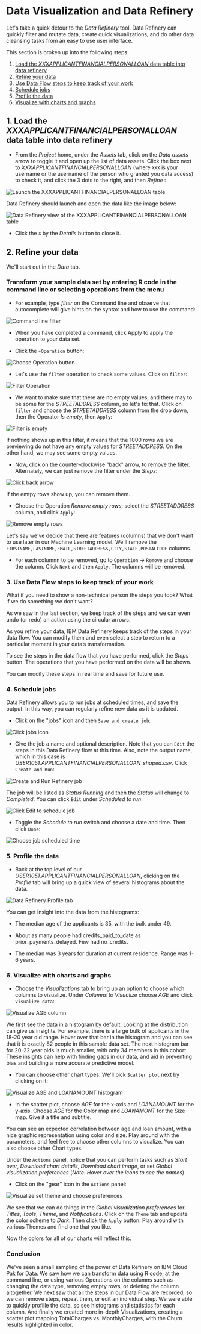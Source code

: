# Data Visualization and Data Refinery

Let's take a quick detour to the *Data Refinery* tool. Data Refinery can quickly filter and mutate data, create quick visualizations, and do other data cleansing tasks from an easy to use user interface.

This section is broken up into the following steps:

1. [Load the *XXXAPPLICANTFINANCIALPERSONALLOAN* data table into data refinery](#1-load-the-xxxapplicantfinancialpersonalloan-data-table-into-data-refinery)
1. [Refine your data](#2-refine-your-data)
1. [Use Data Flow steps to keep track of your work](#3-use-data-flow-steps-to-keep-track-of-your-work)
1. [Schedule jobs](#4-schedule-jobs)
1. [Profile the data](#5-profile-the-data)
1. [Visualize with charts and graphs](#6-visualize-with-charts-and-graphs)

## 1. Load the *XXXAPPLICANTFINANCIALPERSONALLOAN* data table into data refinery

* From the *Project* home, under the *Assets* tab, click on the *Data assets* arrow to toggle it and open up the list of data assets. Click the box next to *XXXAPPLICANTFINANCIALPERSONALLOAN* (where `XXX` is your username or the username of the person who granted you data access) to check it, and click the 3 dots to the right, and then *Refine* :

![Launch the XXXAPPLICANTFINANCIALPERSONALLOAN table](../.gitbook/assets/images/dr/dr-launch-table.png)

Data Refinery should launch and open the data like the image below:

![Data Refinery view of the XXXAPPLICANTFINANCIALPERSONALLOAN table](../.gitbook/assets/images/dr/dr-open-table.png)

* Click the `X` by the *Details* button to close it.

## 2. Refine your data

We'll start out in the *Data* tab.

### Transform your sample data set by entering R code in the command line or selecting operations from the menu

* For example, type *filter* on the Command line and observe that autocomplete will give hints on the syntax and how to use the command:

![Command line filter](../.gitbook/assets/images/dr/dr-cli-filter.png)

* When you have completed a command, click Apply to apply the operation to your data set.

* Click the `+Operation` button:

![Choose Operation button](../.gitbook/assets/images/dr/dr-choose-operation-button.png)

* Let's use the `filter` operation to check some values. Click on `filter`:

![Filter Operation](../.gitbook/assets/images/dr/dr-filter-operation.png)

* We want to make sure that there are no empty values, and there may to be some for the *STREETADDRESS* column, so let's fix that. Click on `filter` and choose the *STREETADDRESS* column from the drop down, then the Operator *Is empty*, then `Apply`:

![Filter is empty](../.gitbook/assets/images/dr/dr-filter-is-empty.png)

If nothing shows up in this filter, it means that the 1000 rows we are previewing do not have any empty values for *STREETADDRESS*. On the other hand, we may see some empty values.

* Now, click on the counter-clockwise "back" arrow, to remove the filter. Alternately, we can just remove the filter under the *Steps*:

![Click back arrow](../.gitbook/assets/images/dr/dr-click-back-arrow.png)

If the emtpy rows show up, you can remove them.

* Choose the Operation *Remove empty rows*, select the *STREETADDRESS* column, and click `Apply`:

![Remove empty rows](../.gitbook/assets/images/dr/dr-remove-empty-rows.png)

Let's say we've decide that there are features (columns) that we don't want to use later in our Machine Learning model. We'll remove the `FIRSTNAME,LASTNAME,EMAIL,STREETADDRESS,CITY,STATE,POSTALCODE` columns.

* For each columnn to be removed, go to `Operation` -> `Remove` and choose the column. Click `Next` and then `Apply`. The columns will be removed.

### 3. Use Data Flow steps to keep track of your work

What if you need to show a non-technical person the steps you took? What if we do something we don't want?

As we saw in the last section, we keep track of the steps and we can even undo (or redo) an action using the circular arrows.

As you refine your data, IBM Data Refinery keeps track of the steps in your data flow. You can modify them and even select a step to return to a particular moment in your data’s transformation.

To see the steps in the data flow that you have performed, click the *Steps* button. The operations that you have performed on the data will be shown.

You can modify these steps in real time and save for future use.

### 4. Schedule jobs

Data Refinery allows you to run jobs at scheduled times, and save the output. In this way, you can regularly refine new data as it is updated.

* Click on the "jobs" icon and then `Save and create job`:

![Click jobs icon](../.gitbook/assets/images/dr/dr-save-and-create-job.png)

* Give the job a name and optional description. Note that you can `Edit` the steps in this Data Refinery flow at this time. Also, note the output name, which in this case is *USER1051.APPLICANTFINANCIALPERSONALLOAN_shaped.csv*. Click `Create and Run`:

![Create and Run Refinery job](../.gitbook/assets/images/dr/dr-create-and-run-job.png)

The job will be listed as *Status* *Running* and then the *Status* will change to *Completed*. You can click `Edit` under *Scheduled to run*:

![Click Edit to schedule job](../.gitbook/assets/images/dr/dr-job-running.png)

* Toggle the *Schedule to run* switch and choose a date and time. Then click `Done`:

![Choose job scheduled time](../.gitbook/assets/images/dr/dr-job-settings.png)

### 5. Profile the data

* Back at the top level of our *USER1051.APPLICANTFINANCIALPERSONALLOAN*, clicking on the *Profile* tab will bring up a quick view of several histograms about the data.

![Data Refinery Profile tab](../.gitbook/assets/images/dr/dr-profile.png)

You can get insight into the data from the histograms:

* The median age  of the applicants is 35, with the bulk under 49.

* About as many people had credits_paid_to_date as prior_payments_delayed. Few had no_credits.

*  The median was 3 years for duration at current residence. Range was 1-6 years.

### 6. Visualize with charts and graphs

* Choose the *Visualizations* tab to bring up an option to choose which columns to visualize. Under *Columns to Visualize* choose *AGE* and click `Visualize data`:

![Visualize AGE column](../.gitbook/assets/images/dr/dr-vis-choose-column-age.png)

We first see the data in a histogram by default. Looking at the distribution can give us insights. For example, there is a large bulk of applicants in the 18-20 year old range. Hover over that bar in the histogram and you can see that it is exactly 82 people in this sample data set.
The next histogram bar for 20-22 year olds is much smaller, with only 34 members in this cohort. These insights can help with finding gaps in our data, and aid in preventing bias and building a more accurate predictive model.

* You can choose other chart types. We'll pick `Scatter plot` next by clicking on it:

![Visualize AGE and LOANAMOUNT histogram](../.gitbook/assets/images/dr/dr-vis-scatter-plot.png)

* In the scatter plot, choose *AGE* for the x-axis and *LOANAMOUNT* for the y-axis. Choose *AGE* for the Color map and *LOANAMONT* for the Size map. Give it a title and subtitle.

You can see an expected correlation between age and loan amount, with a nice graphic representation using color and size. Play around with the parameters, and feel free to choose other columns to visualize. You can also choose other Chart types.

Under the `Actions` panel, notice that you can perform tasks such as *Start over*, *Download chart details*, *Download chart image*, or set *Global visualization preferences* (_Note: Hover over the icons to see the names_).

* Click on the "gear" icon in the `Actions` panel:

![Visualize set theme and choose preferences](../.gitbook/assets/images/dr/dr-vis-choose-theme.png)

We see that we can do things in the *Global visualization preferences* for *Titles*, *Tools*, *Theme*, and *Notifications*. Click on the `Theme` tab and update the color scheme to *Dark*. Then click the `Apply` button. Play around with various Themes and find one that you like.

Now the colors for all of our charts will reflect this.

### Conclusion

We've seen a small sampling of the power of Data Refinery on IBM Cloud Pak for Data. We saw how we can transform data using R code, at the command line, or using various Operations on the columns such as changing the data type, removing empty rows, or deleting the column altogether. We next saw that all the steps in our Data Flow are recorded, so we can remove steps, repeat them, or edit an individual step. We were able to quickly profiile the data, so see histograms and statistics for each column. And finally we created more in-depth Visualizations, creating a scatter plot mapping TotalCharges vs. MonthlyCharges, with the Churn results highlighted in color.
